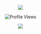 <p align="center">
  <img src="https://skillicons.dev/icons?i=html,css,js,cs,cpp,lua,py,bootstrap,jquery"/>
</p>

<p align="center">
  <img src="https://count.getloli.com/get/@:x64assembly" alt="Profile Views"/>
</p>

<p align="center">
  <img src="https://lanyard.cnrad.dev/api/1187846911466676444" ref="https://discord.com/users/1187846911466676444"/>
</p>
